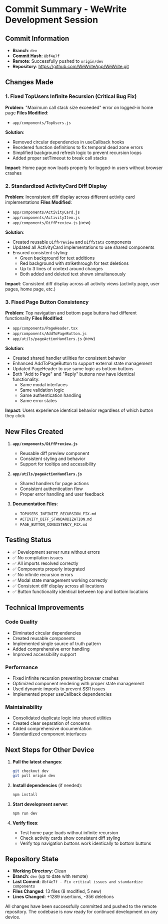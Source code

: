 # Commit Summary - WeWrite Development Session

## Commit Information
- **Branch**: `dev`
- **Commit Hash**: `8bf4e7f`
- **Remote**: Successfully pushed to `origin/dev`
- **Repository**: https://github.com/WeWriteApp/WeWrite.git

## Changes Made

### 1. Fixed TopUsers Infinite Recursion (Critical Bug Fix)
**Problem**: "Maximum call stack size exceeded" error on logged-in home page
**Files Modified**:
- `app/components/TopUsers.js`

**Solution**:
- Removed circular dependencies in useCallback hooks
- Reordered function definitions to fix temporal dead zone errors
- Simplified background refresh logic to prevent recursion loops
- Added proper setTimeout to break call stacks

**Impact**: Home page now loads properly for logged-in users without browser crashes

### 2. Standardized ActivityCard Diff Display
**Problem**: Inconsistent diff display across different activity card implementations
**Files Modified**:
- `app/components/ActivityCard.js`
- `app/components/ActivityItem.js`
- `app/components/DiffPreview.js` (new)

**Solution**:
- Created reusable `DiffPreview` and `DiffStats` components
- Updated all ActivityCard implementations to use shared components
- Ensured consistent styling:
  - Green background for text additions
  - Red background with strikethrough for text deletions
  - Up to 3 lines of context around changes
  - Both added and deleted text shown simultaneously

**Impact**: Consistent diff display across all activity views (activity page, user pages, home page, etc.)

### 3. Fixed Page Button Consistency
**Problem**: Top navigation and bottom page buttons had different functionality
**Files Modified**:
- `app/components/PageHeader.tsx`
- `app/components/AddToPageButton.js`
- `app/utils/pageActionHandlers.js` (new)

**Solution**:
- Created shared handler utilities for consistent behavior
- Enhanced AddToPageButton to support external state management
- Updated PageHeader to use same logic as bottom buttons
- Both "Add to Page" and "Reply" buttons now have identical functionality:
  - Same modal interfaces
  - Same validation logic
  - Same authentication handling
  - Same error states

**Impact**: Users experience identical behavior regardless of which button they click

## New Files Created

1. **`app/components/DiffPreview.js`**
   - Reusable diff preview component
   - Consistent styling and behavior
   - Support for tooltips and accessibility

2. **`app/utils/pageActionHandlers.js`**
   - Shared handlers for page actions
   - Consistent authentication flow
   - Proper error handling and user feedback

3. **Documentation Files**:
   - `TOPUSERS_INFINITE_RECURSION_FIX.md`
   - `ACTIVITY_DIFF_STANDARDIZATION.md`
   - `PAGE_BUTTON_CONSISTENCY_FIX.md`

## Testing Status
- ✅ Development server runs without errors
- ✅ No compilation issues
- ✅ All imports resolved correctly
- ✅ Components properly integrated
- ✅ No infinite recursion errors
- ✅ Modal state management working correctly
- ✅ Consistent diff display across all locations
- ✅ Button functionality identical between top and bottom locations

## Technical Improvements

### Code Quality
- Eliminated circular dependencies
- Created reusable components
- Implemented single source of truth pattern
- Added comprehensive error handling
- Improved accessibility support

### Performance
- Fixed infinite recursion preventing browser crashes
- Optimized component rendering with proper state management
- Used dynamic imports to prevent SSR issues
- Implemented proper useCallback dependencies

### Maintainability
- Consolidated duplicate logic into shared utilities
- Created clear separation of concerns
- Added comprehensive documentation
- Standardized component interfaces

## Next Steps for Other Device

1. **Pull the latest changes**:
   ```bash
   git checkout dev
   git pull origin dev
   ```

2. **Install dependencies** (if needed):
   ```bash
   npm install
   ```

3. **Start development server**:
   ```bash
   npm run dev
   ```

4. **Verify fixes**:
   - Test home page loads without infinite recursion
   - Check activity cards show consistent diff styling
   - Verify top navigation buttons work identically to bottom buttons

## Repository State
- **Working Directory**: Clean
- **Branch**: `dev` (up to date with remote)
- **Last Commit**: `8bf4e7f - Fix critical issues and standardize components`
- **Files Changed**: 13 files (8 modified, 5 new)
- **Lines Changed**: +1289 insertions, -356 deletions

All changes have been successfully committed and pushed to the remote repository. The codebase is now ready for continued development on any device.
